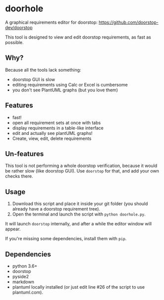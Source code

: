 # doorhole

A graphical requirements editor for doorstop: https://github.com/doorstop-dev/doorstop

This tool is designed to view and edit doorstop requirements, as fast as possible.

## Why?

Because all the tools lack something:

- doorstop GUI is slow
- editing requirements using Calc or Excel is cumbersome
- you don't see PlantUML graphs (but you love them)

## Features

- fast!
- open all requirement sets at once with tabs
- display requirements in a table-like interface
- edit and actually see plantUML graphs!
- Create, view, edit, delete requirements

## Un-features

This tool is not performing a whole doorstop verification, because it would be rather slow (like doorstop GUI).
Use `doorstop` for that, and add your own checks there.

## Usage

1. Download this script and place it inside your git folder (you should already have a doorstop requirement tree).
2. Open the terminal and launch the script with `python doorhole.py`.

It will launch `doorstop` internally, and after a while the editor window will appear.

If you're missing some dependencies, install them with `pip`.

## Dependencies

- python 3.6+
- doorstop
- pyside2
- markdown
- plantuml locally installed (or just edit line #26 of the script to use plantuml.com).
